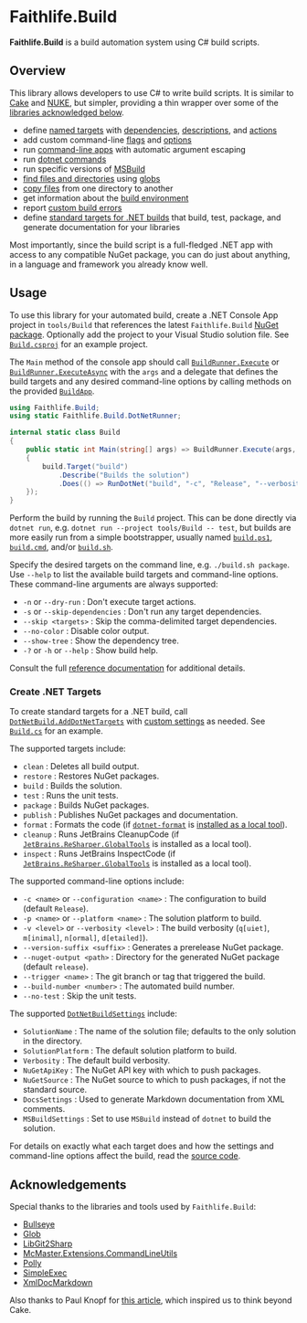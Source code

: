 # Faithlife.Build

**Faithlife.Build** is a build automation system using C# build scripts.

## Overview

This library allows developers to use C# to write build scripts. It is similar to [Cake](https://cakebuild.net/) and [NUKE](https://nuke.build/), but simpler, providing a thin wrapper over some of the [libraries acknowledged below](#acknowledgements).

* define [named targets](Faithlife.Build/BuildApp/Target.md) with [dependencies](Faithlife.Build/BuildTarget/DependsOn.md), [descriptions](Faithlife.Build/BuildTarget/Describe.md), and [actions](Faithlife.Build/BuildTarget/Does.md)
* add custom command-line [flags](Faithlife.Build/BuildApp/AddFlag.md) and [options](Faithlife.Build/BuildApp/AddOption.md)
* run [command-line apps](Faithlife.Build/AppRunner.md) with automatic argument escaping
* run [dotnet commands](Faithlife.Build/DotNetRunner.md)
* run specific versions of [MSBuild](Faithlife.Build/MSBuildRunner.md)
* [find files and directories](Faithlife.Build/BuildUtility.md) using [globs](https://github.com/kthompson/glob/)
* [copy files](Faithlife.Build/BuildUtility/CopyFiles.md) from one directory to another
* get information about the [build environment](Faithlife.Build/BuildEnvironment.md)
* report [custom build errors](Faithlife.Build/BuildException.md)
* define [standard targets for .NET builds](#create-net-targets) that build, test, package, and generate documentation for your libraries

Most importantly, since the build script is a full-fledged .NET app with access to any compatible NuGet package, you can do just about anything, in a language and framework you already know well.

## Usage

To use this library for your automated build, create a .NET Console App project in `tools/Build` that references the latest `Faithlife.Build` [NuGet package](https://www.nuget.org/packages/Faithlife.Build). Optionally add the project to your Visual Studio solution file. See [`Build.csproj`](https://github.com/Faithlife/FaithlifeBuild/blob/master/tools/Build/Build.csproj) for an example project.

The `Main` method of the console app should call [`BuildRunner.Execute`](Faithlife.Build/BuildRunner/Execute.md) or [`BuildRunner.ExecuteAsync`](Faithlife.Build/BuildRunner/ExecuteAsync.md) with the `args` and a delegate that defines the build targets and any desired command-line options by calling methods on the provided [`BuildApp`](Faithlife.Build/BuildApp.md).

```csharp
using Faithlife.Build;
using static Faithlife.Build.DotNetRunner;

internal static class Build
{
    public static int Main(string[] args) => BuildRunner.Execute(args, build =>
    {
        build.Target("build")
            .Describe("Builds the solution")
            .Does(() => RunDotNet("build", "-c", "Release", "--verbosity", "normal"));
    });
}
```

Perform the build by running the `Build` project. This can be done directly via `dotnet run`, e.g. `dotnet run --project tools/Build -- test`, but builds are more easily run from a simple bootstrapper, usually named [`build.ps1`](https://github.com/Faithlife/FaithlifeBuild/blob/master/build.ps1), [`build.cmd`](https://github.com/Faithlife/FaithlifeBuild/blob/master/build.cmd), and/or [`build.sh`](https://github.com/Faithlife/FaithlifeBuild/blob/master/build.sh).

Specify the desired targets on the command line, e.g. `./build.sh package`. Use `--help` to list the available build targets and command-line options. These command-line arguments are always supported:

* `-n` or `--dry-run` : Don't execute target actions.
* `-s` or `--skip-dependencies` : Don't run any target dependencies.
* `--skip <targets>` : Skip the comma-delimited target dependencies.
* `--no-color` : Disable color output.
* `--show-tree` : Show the dependency tree.
* `-?` or `-h` or `--help` : Show build help.

Consult the full [reference documentation](Faithlife.Build.md) for additional details.

### Create .NET Targets

To create standard targets for a .NET build, call [`DotNetBuild.AddDotNetTargets`](Faithlife.Build/DotNetBuild/AddDotNetTargets.md) with [custom settings](Faithlife.Build/DotNetBuildSettings.md) as needed. See [`Build.cs`](https://github.com/Faithlife/FaithlifeBuild/blob/master/tools/Build/Build.cs) for an example.

The supported targets include:

* `clean` : Deletes all build output.
* `restore` : Restores NuGet packages.
* `build` : Builds the solution.
* `test` : Runs the unit tests.
* `package` : Builds NuGet packages.
* `publish` : Publishes NuGet packages and documentation.
* `format` : Formats the code (if [`dotnet-format`](https://www.nuget.org/packages/dotnet-format/) is [installed as a local tool](https://docs.microsoft.com/en-us/dotnet/core/tools/dotnet-tool-install)).
* `cleanup` : Runs JetBrains CleanupCode (if [`JetBrains.ReSharper.GlobalTools`](https://www.nuget.org/packages/JetBrains.ReSharper.GlobalTools) is installed as a local tool).
* `inspect` : Runs JetBrains InspectCode (if [`JetBrains.ReSharper.GlobalTools`](https://www.nuget.org/packages/JetBrains.ReSharper.GlobalTools) is installed as a local tool).

The supported command-line options include:

* `-c <name>` or `--configuration <name>` : The configuration to build (default `Release`).
* `-p <name>` or `--platform <name>` : The solution platform to build.
* `-v <level>` or `--verbosity <level>` : The build verbosity (`q[uiet]`, `m[inimal]`, `n[ormal]`, `d[etailed]`).
* `--version-suffix <suffix>` : Generates a prerelease NuGet package.
* `--nuget-output <path>` : Directory for the generated NuGet package (default `release`).
* `--trigger <name>` : The git branch or tag that triggered the build.
* `--build-number <number>` : The automated build number.
* `--no-test` : Skip the unit tests.

The supported [`DotNetBuildSettings`](Faithlife.Build/DotNetBuildSettings.md) include:

* `SolutionName` : The name of the solution file; defaults to the only solution in the directory.
* `SolutionPlatform` : The default solution platform to build.
* `Verbosity` : The default build verbosity.
* `NuGetApiKey` : The NuGet API key with which to push packages.
* `NuGetSource` : The NuGet source to which to push packages, if not the standard source.
* `DocsSettings` : Used to generate Markdown documentation from XML comments.
* `MSBuildSettings` : Set to use `MSBuild` instead of `dotnet` to build the solution.

For details on exactly what each target does and how the settings and command-line options affect the build, read the [source code](https://github.com/Faithlife/FaithlifeBuild/blob/master/src/Faithlife.Build/DotNetBuild.cs).

## Acknowledgements

Special thanks to the libraries and tools used by `Faithlife.Build`:

* [Bullseye](https://github.com/adamralph/bullseye)
* [Glob](https://github.com/kthompson/glob/)
* [LibGit2Sharp](https://github.com/libgit2/libgit2sharp/)
* [McMaster.Extensions.CommandLineUtils](https://github.com/natemcmaster/CommandLineUtils)
* [Polly](https://github.com/App-vNext/Polly)
* [SimpleExec](https://github.com/adamralph/simple-exec)
* [XmlDocMarkdown](http://ejball.com/XmlDocMarkdown/)

Also thanks to Paul Knopf for [this article](https://pknopf.com/post/2019-03-10-you-dont-need-cake-anymore-the-way-to-build-dotnet-projects-going-forward/), which inspired us to think beyond Cake.
